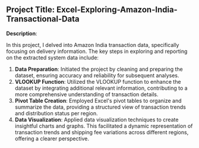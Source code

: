 ## Project Title: Excel-Exploring-Amazon-India-Transactional-Data

**Description**:

In this project, I delved into Amazon India transaction data, specifically focusing on delivery information. The key steps in exploring and reporting on the extracted system data include:

1. **Data Preparation**: Initiated the project by cleaning and preparing the dataset, ensuring accuracy and reliability for subsequent analyses.
2. **VLOOKUP Function**: Utilized the VLOOKUP function to enhance the dataset by integrating additional relevant information, contributing to a more comprehensive understanding of transaction details.
3. **Pivot Table Creation**: Employed Excel's pivot tables to organize and summarize the data, providing a structured view of transaction trends and distribution status per region.
4. **Data Visualization**: Applied data visualization techniques to create insightful charts and graphs. This facilitated a dynamic representation of transaction trends and shipping fee variations across different regions, offering a clearer perspective.
